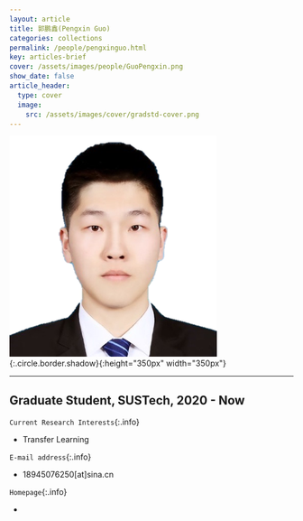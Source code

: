 ```yaml
---
layout: article
title: 郭鹏鑫(Pengxin Guo)
categories: collections
permalink: /people/pengxinguo.html
key: articles-brief
cover: /assets/images/people/GuoPengxin.png
show_date: false
article_header:
  type: cover
  image:
    src: /assets/images/cover/gradstd-cover.png
---
```


![Image](/assets/images/people/GuoPengxin.png){:.circle.border.shadow}{:height="350px" width="350px"}

<div class="article__content" markdown="1">

---

## Graduate Student, SUSTech, 2020 - Now

<!--more-->

`Current Research Interests`{:.info}

- Transfer Learning

`E-mail address`{:.info}

- 18945076250[at]sina.cn

`Homepage`{:.info}

<div class="author-links">
  <ul class="menu menu--nowrap menu--inline">
	  <li title="homepage">
	  <a class="button button--circle mail-button" itemprop="sameAs" href="https://median-lab.github.io/" target="_blank">
	    <i class="fa fa-home"></i>
	  </a>
  	  </li>
  </ul>
</div>
</div>